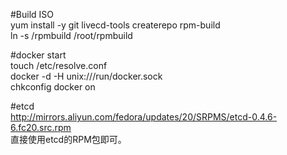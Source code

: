 #Build ISO  
yum install -y git livecd-tools createrepo rpm-build  
ln -s /rpmbuild /root/rpmbuild  

#docker start  
touch /etc/resolve.conf  
docker -d -H unix:///run/docker.sock  
chkconfig docker on  

#etcd  
http://mirrors.aliyun.com/fedora/updates/20/SRPMS/etcd-0.4.6-6.fc20.src.rpm  
直接使用etcd的RPM包即可。


